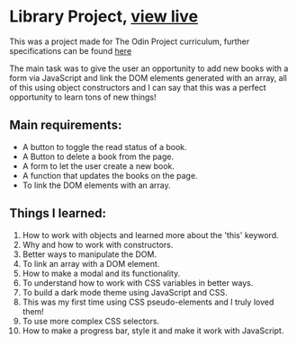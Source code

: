 # Library Project, [view live](https://darkwool.github.io/library/)

This was a project made for The Odin Project curriculum, further specifications can be found [here](https://www.theodinproject.com/paths/full-stack-javascript/courses/javascript/lessons/library)

The main task was to give the user an opportunity to add new books with a form via JavaScript and link the DOM elements generated with an array, all of this using object constructors and I can say that this was a perfect opportunity to learn tons of new things!

## Main requirements:
- A button to toggle the read status of a book.
- A Button to delete a book from the page.
- A form to let the user create a new book.
- A function that updates the books on the page.
- To link the DOM elements with an array.

## Things I learned:
1. How to work with objects and learned more about the 'this' keyword.
2. Why and how to work with constructors.
3. Better ways to manipulate the DOM.
4. To link an array with a DOM element.
5. How to make a modal and its functionality.
6. To understand how to work with CSS variables in better ways.
7. To build a dark mode theme using JavaScript and CSS.
8. This was my first time using CSS pseudo-elements and I truly loved them!
9. To use more complex CSS selectors.
10. How to make a progress bar, style it and make it work with JavaScript.
